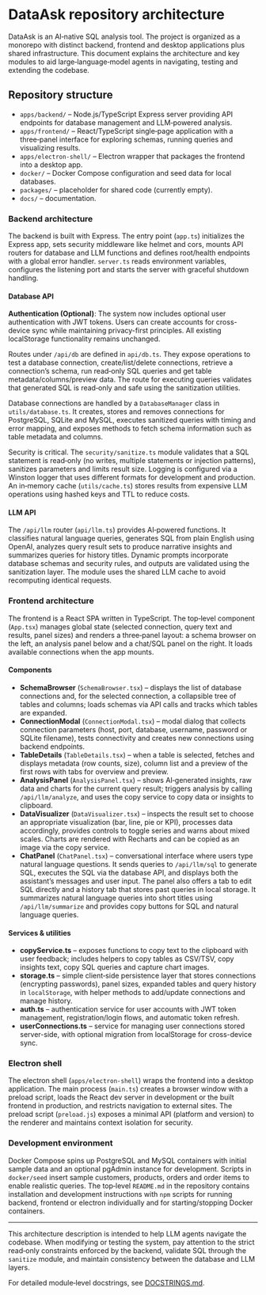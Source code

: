 # DataAsk repository architecture

DataAsk is an AI‑native SQL analysis tool. The project is organized as a monorepo with distinct backend, frontend and desktop applications plus shared infrastructure. This document explains the architecture and key modules to aid large‑language‑model agents in navigating, testing and extending the codebase.

## Repository structure

* `apps/backend/` – Node.js/TypeScript Express server providing API endpoints for database management and LLM‑powered analysis.
* `apps/frontend/` – React/TypeScript single‑page application with a three‑panel interface for exploring schemas, running queries and visualizing results.
* `apps/electron-shell/` – Electron wrapper that packages the frontend into a desktop app.
* `docker/` – Docker Compose configuration and seed data for local databases.
* `packages/` – placeholder for shared code (currently empty).
* `docs/` – documentation.

### Backend architecture

The backend is built with Express. The entry point (`app.ts`) initializes the Express app, sets security middleware like helmet and cors, mounts API routers for database and LLM functions and defines root/health endpoints with a global error handler. `server.ts` reads environment variables, configures the listening port and starts the server with graceful shutdown handling.

#### Database API

**Authentication (Optional)**: The system now includes optional user authentication with JWT tokens. Users can create accounts for cross-device sync while maintaining privacy-first principles. All existing localStorage functionality remains unchanged.

Routes under `/api/db` are defined in `api/db.ts`. They expose operations to test a database connection, create/list/delete connections, retrieve a connection’s schema, run read‑only SQL queries and get table metadata/columns/preview data. The route for executing queries validates that generated SQL is read‑only and safe using the sanitization utilities.

Database connections are handled by a `DatabaseManager` class in `utils/database.ts`. It creates, stores and removes connections for PostgreSQL, SQLite and MySQL, executes sanitized queries with timing and error mapping, and exposes methods to fetch schema information such as table metadata and columns.

Security is critical. The `security/sanitize.ts` module validates that a SQL statement is read‑only (no writes, multiple statements or injection patterns), sanitizes parameters and limits result size. Logging is configured via a Winston logger that uses different formats for development and production. An in‑memory cache (`utils/cache.ts`) stores results from expensive LLM operations using hashed keys and TTL to reduce costs.

#### LLM API

The `/api/llm` router (`api/llm.ts`) provides AI‑powered functions. It classifies natural language queries, generates SQL from plain English using OpenAI, analyzes query result sets to produce narrative insights and summarizes queries for history titles. Dynamic prompts incorporate database schemas and security rules, and outputs are validated using the sanitization layer. The module uses the shared LLM cache to avoid recomputing identical requests.

### Frontend architecture

The frontend is a React SPA written in TypeScript. The top‑level component (`App.tsx`) manages global state (selected connection, query text and results, panel sizes) and renders a three‑panel layout: a schema browser on the left, an analysis panel below and a chat/SQL panel on the right. It loads available connections when the app mounts.

#### Components

* **SchemaBrowser** (`SchemaBrowser.tsx`) – displays the list of database connections and, for the selected connection, a collapsible tree of tables and columns; loads schemas via API calls and tracks which tables are expanded.
* **ConnectionModal** (`ConnectionModal.tsx`) – modal dialog that collects connection parameters (host, port, database, username, password or SQLite filename), tests connectivity and creates new connections using backend endpoints.
* **TableDetails** (`TableDetails.tsx`) – when a table is selected, fetches and displays metadata (row counts, size), column list and a preview of the first rows with tabs for overview and preview.
* **AnalysisPanel** (`AnalysisPanel.tsx`) – shows AI‑generated insights, raw data and charts for the current query result; triggers analysis by calling `/api/llm/analyze`, and uses the copy service to copy data or insights to clipboard.
* **DataVisualizer** (`DataVisualizer.tsx`) – inspects the result set to choose an appropriate visualization (bar, line, pie or KPI), processes data accordingly, provides controls to toggle series and warns about mixed scales. Charts are rendered with Recharts and can be copied as an image via the copy service.
* **ChatPanel** (`ChatPanel.tsx`) – conversational interface where users type natural language questions. It sends queries to `/api/llm/sql` to generate SQL, executes the SQL via the database API, and displays both the assistant’s messages and user input. The panel also offers a tab to edit SQL directly and a history tab that stores past queries in local storage. It summarizes natural language queries into short titles using `/api/llm/summarize` and provides copy buttons for SQL and natural language queries.

#### Services & utilities

* **copyService.ts** – exposes functions to copy text to the clipboard with user feedback; includes helpers to copy tables as CSV/TSV, copy insights text, copy SQL queries and capture chart images.
* **storage.ts** – simple client‑side persistence layer that stores connections (encrypting passwords), panel sizes, expanded tables and query history in `localStorage`, with helper methods to add/update connections and manage history.
* **auth.ts** – authentication service for user accounts with JWT token management, registration/login flows, and automatic token refresh.
* **userConnections.ts** – service for managing user connections stored server-side, with optional migration from localStorage for cross-device sync.

### Electron shell

The electron shell (`apps/electron-shell`) wraps the frontend into a desktop application. The main process (`main.ts`) creates a browser window with a preload script, loads the React dev server in development or the built frontend in production, and restricts navigation to external sites. The preload script (`preload.js`) exposes a minimal API (platform and version) to the renderer and maintains context isolation for security.

### Development environment

Docker Compose spins up PostgreSQL and MySQL containers with initial sample data and an optional pgAdmin instance for development. Scripts in `docker/seed` insert sample customers, products, orders and order items to enable realistic queries. The top‑level `README.md` in the repository contains installation and development instructions with `npm` scripts for running backend, frontend or electron individually and for starting/stopping Docker containers.

---

This architecture description is intended to help LLM agents navigate the codebase. When modifying or testing the system, pay attention to the strict read‑only constraints enforced by the backend, validate SQL through the `sanitize` module, and maintain consistency between the database and LLM layers.

For detailed module‑level docstrings, see [DOCSTRINGS.md](./DOCSTRINGS.md).
